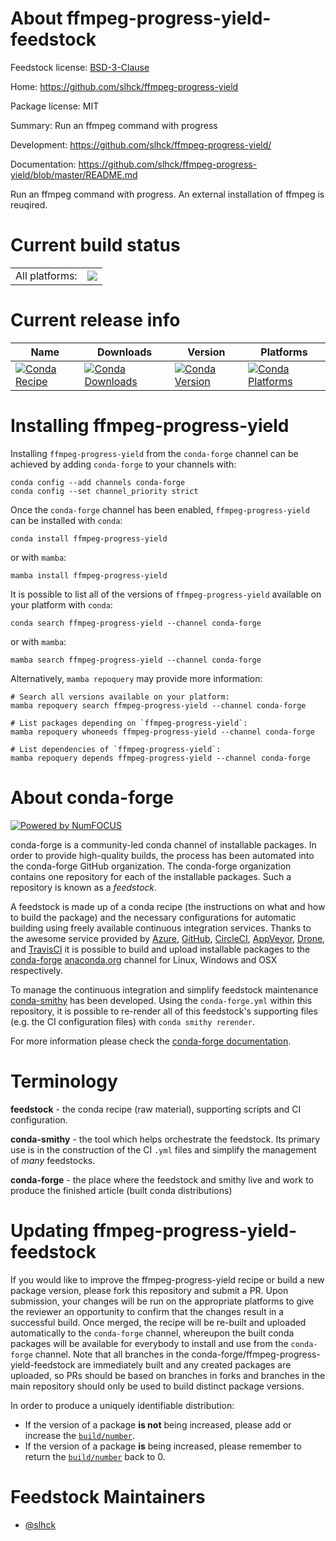 About ffmpeg-progress-yield-feedstock
=====================================

Feedstock license: [BSD-3-Clause](https://github.com/conda-forge/ffmpeg-progress-yield-feedstock/blob/main/LICENSE.txt)

Home: https://github.com/slhck/ffmpeg-progress-yield

Package license: MIT

Summary: Run an ffmpeg command with progress

Development: https://github.com/slhck/ffmpeg-progress-yield/

Documentation: https://github.com/slhck/ffmpeg-progress-yield/blob/master/README.md

Run an ffmpeg command with progress.
An external installation of ffmpeg is reuqired.


Current build status
====================


<table><tr><td>All platforms:</td>
    <td>
      <a href="https://dev.azure.com/conda-forge/feedstock-builds/_build/latest?definitionId=14621&branchName=main">
        <img src="https://dev.azure.com/conda-forge/feedstock-builds/_apis/build/status/ffmpeg-progress-yield-feedstock?branchName=main">
      </a>
    </td>
  </tr>
</table>

Current release info
====================

| Name | Downloads | Version | Platforms |
| --- | --- | --- | --- |
| [![Conda Recipe](https://img.shields.io/badge/recipe-ffmpeg--progress--yield-green.svg)](https://anaconda.org/conda-forge/ffmpeg-progress-yield) | [![Conda Downloads](https://img.shields.io/conda/dn/conda-forge/ffmpeg-progress-yield.svg)](https://anaconda.org/conda-forge/ffmpeg-progress-yield) | [![Conda Version](https://img.shields.io/conda/vn/conda-forge/ffmpeg-progress-yield.svg)](https://anaconda.org/conda-forge/ffmpeg-progress-yield) | [![Conda Platforms](https://img.shields.io/conda/pn/conda-forge/ffmpeg-progress-yield.svg)](https://anaconda.org/conda-forge/ffmpeg-progress-yield) |

Installing ffmpeg-progress-yield
================================

Installing `ffmpeg-progress-yield` from the `conda-forge` channel can be achieved by adding `conda-forge` to your channels with:

```
conda config --add channels conda-forge
conda config --set channel_priority strict
```

Once the `conda-forge` channel has been enabled, `ffmpeg-progress-yield` can be installed with `conda`:

```
conda install ffmpeg-progress-yield
```

or with `mamba`:

```
mamba install ffmpeg-progress-yield
```

It is possible to list all of the versions of `ffmpeg-progress-yield` available on your platform with `conda`:

```
conda search ffmpeg-progress-yield --channel conda-forge
```

or with `mamba`:

```
mamba search ffmpeg-progress-yield --channel conda-forge
```

Alternatively, `mamba repoquery` may provide more information:

```
# Search all versions available on your platform:
mamba repoquery search ffmpeg-progress-yield --channel conda-forge

# List packages depending on `ffmpeg-progress-yield`:
mamba repoquery whoneeds ffmpeg-progress-yield --channel conda-forge

# List dependencies of `ffmpeg-progress-yield`:
mamba repoquery depends ffmpeg-progress-yield --channel conda-forge
```


About conda-forge
=================

[![Powered by
NumFOCUS](https://img.shields.io/badge/powered%20by-NumFOCUS-orange.svg?style=flat&colorA=E1523D&colorB=007D8A)](https://numfocus.org)

conda-forge is a community-led conda channel of installable packages.
In order to provide high-quality builds, the process has been automated into the
conda-forge GitHub organization. The conda-forge organization contains one repository
for each of the installable packages. Such a repository is known as a *feedstock*.

A feedstock is made up of a conda recipe (the instructions on what and how to build
the package) and the necessary configurations for automatic building using freely
available continuous integration services. Thanks to the awesome service provided by
[Azure](https://azure.microsoft.com/en-us/services/devops/), [GitHub](https://github.com/),
[CircleCI](https://circleci.com/), [AppVeyor](https://www.appveyor.com/),
[Drone](https://cloud.drone.io/welcome), and [TravisCI](https://travis-ci.com/)
it is possible to build and upload installable packages to the
[conda-forge](https://anaconda.org/conda-forge) [anaconda.org](https://anaconda.org/)
channel for Linux, Windows and OSX respectively.

To manage the continuous integration and simplify feedstock maintenance
[conda-smithy](https://github.com/conda-forge/conda-smithy) has been developed.
Using the ``conda-forge.yml`` within this repository, it is possible to re-render all of
this feedstock's supporting files (e.g. the CI configuration files) with ``conda smithy rerender``.

For more information please check the [conda-forge documentation](https://conda-forge.org/docs/).

Terminology
===========

**feedstock** - the conda recipe (raw material), supporting scripts and CI configuration.

**conda-smithy** - the tool which helps orchestrate the feedstock.
                   Its primary use is in the construction of the CI ``.yml`` files
                   and simplify the management of *many* feedstocks.

**conda-forge** - the place where the feedstock and smithy live and work to
                  produce the finished article (built conda distributions)


Updating ffmpeg-progress-yield-feedstock
========================================

If you would like to improve the ffmpeg-progress-yield recipe or build a new
package version, please fork this repository and submit a PR. Upon submission,
your changes will be run on the appropriate platforms to give the reviewer an
opportunity to confirm that the changes result in a successful build. Once
merged, the recipe will be re-built and uploaded automatically to the
`conda-forge` channel, whereupon the built conda packages will be available for
everybody to install and use from the `conda-forge` channel.
Note that all branches in the conda-forge/ffmpeg-progress-yield-feedstock are
immediately built and any created packages are uploaded, so PRs should be based
on branches in forks and branches in the main repository should only be used to
build distinct package versions.

In order to produce a uniquely identifiable distribution:
 * If the version of a package **is not** being increased, please add or increase
   the [``build/number``](https://docs.conda.io/projects/conda-build/en/latest/resources/define-metadata.html#build-number-and-string).
 * If the version of a package **is** being increased, please remember to return
   the [``build/number``](https://docs.conda.io/projects/conda-build/en/latest/resources/define-metadata.html#build-number-and-string)
   back to 0.

Feedstock Maintainers
=====================

* [@slhck](https://github.com/slhck/)

